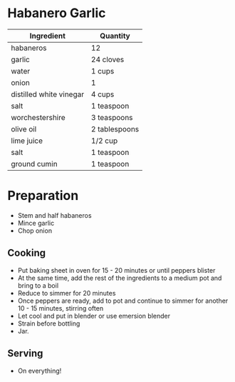 # Habanero Garlic

| Ingredient | Quantity |
| ------------- | ----------- |
| habaneros | 12 |
| garlic | 24 cloves |
| water | 1 cups |
| onion | 1 |
| distilled white vinegar | 4 cups |
| salt | 1 teaspoon |
| worchestershire | 3 teaspoons |
| olive oil | 2 tablespoons |
| lime juice | 1/2 cup |
| salt | 1 teaspoon |
| ground cumin | 1 teaspoon |

# Preparation

* Stem and half habaneros
* Mince garlic
* Chop onion

## Cooking

* Put baking sheet in oven for 15 - 20 minutes or until peppers blister
* At the same time, add the rest of the ingredients to a medium pot and bring to a boil
* Reduce to simmer for 20 minutes
* Once peppers are ready, add to pot and continue to simmer for another 10 - 15 minutes, stirring often
* Let cool and put in blender or use emersion blender
* Strain before bottling
* Jar.

## Serving

* On everything!